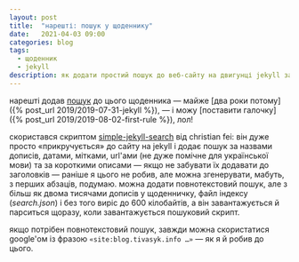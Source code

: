 ```yaml
---
layout: post
title:  "нарешті: пошук у щоденнику"
date:   2021-04-03 09:00
categories: blog
tags: 
  - щоденник
  - jekyll
description: як додати простий пошук до веб-сайту на двигунці jekyll за допомогою скрипта simple-jekyll-search від christian fei.
---
```


нарешті додав [пошук](https://blog.tivasyk.info/search/) до цього щоденника — майже [два роки потому]({% post_url 2019/2019-07-31-jekyll %}), — і можу [поставити галочку]({% post_url 2019/2019-08-02-first-rule %}), лол!

скористався скриптом [simple-jekyll-search](https://github.com/christian-fei/Simple-Jekyll-Search) від christian fei: він дуже просто «прикручується» до сайту на jekyll і додає пошук за назвами дописів, датами, мітками, url'ами (не дуже помічне для української мови) та за короткими описами — якщо не забувати їх додавати до заголовків — раніше я цього не робив, але можна згенерувати, мабуть, з перших абзаців, подумаю. можна додати повнотекстовий пошук, але з більш як двома тисячами дописів у щоденничку, файл індексу (_search.json_) і без того виріс до 600 кілобайтів, а він завантажується й парситься щоразу, коли завантажується пошуковий скрипт.

якщо потрібен повнотекстовий пошук, завжди можна скористатися google'ом із фразою `«site:blog.tivasyk.info …»` — як я й робив до цього.

